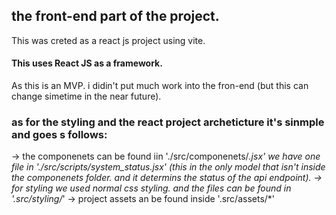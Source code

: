 ## the front-end part of the project.

This was creted as a react js project using vite.

#### This uses React JS as a framework.

As this is an MVP. i didin't put much work into the fron-end (but this can change simetime in the near future).
### as for the styling and the react project archeticture it's sinmple and goes s follows:

  -> the componenets can be found iin './src/componenets/*.jsx'
      we have one file in './src/scripts/system_status.jsx' (this in the only model that isn't inside the componenets folder. 
      and it determins the status of the api endpoint).
  -> for styling we used normal css styling. and the files can be found in '.src/styling/*'
  -> project assets an be found inside '.src/assets/*'
  
